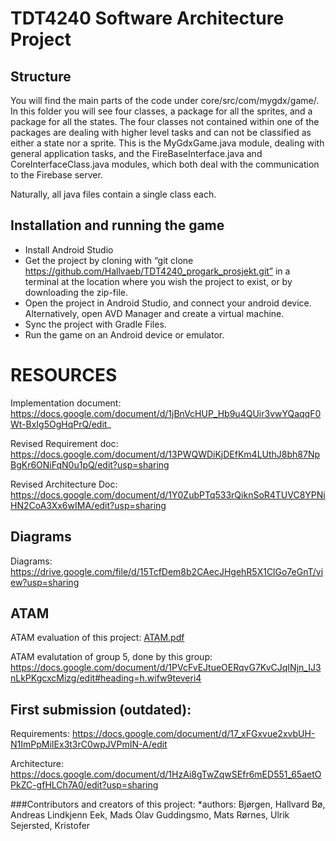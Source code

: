 # TDT4240 Software Architecture Project

## Structure

You will find the main parts of the code under core/src/com/mygdx/game/.
In this folder you will see four classes, a package for all the sprites, and a package for all the states.
The four classes not contained within one of the packages are dealing with higher level tasks and can not be classified as either a state nor a sprite. This is the MyGdxGame.java module, dealing with general application tasks, and the FireBaseInterface.java and CoreInterfaceClass.java modules, which both deal with the communication to the Firebase server. 

Naturally, all java files contain a single class each.

## Installation and running the game

* Install Android Studio
* Get the project by cloning with “git clone https://github.com/Hallvaeb/TDT4240_progark_prosjekt.git” in a terminal at the location where you wish the project to exist, or by downloading the zip-file.
* Open the project in Android Studio, and connect your android device. Alternatively, open AVD Manager and create a virtual machine.
* Sync the project with Gradle Files.
* Run the game on an Android device or emulator.



# RESOURCES

Implementation document: https://docs.google.com/document/d/1jBnVcHUP_Hb9u4QUir3vwYQaqqF0Wt-BxIg5OgHqPrQ/edit_

Revised Requirement doc: https://docs.google.com/document/d/13PWQWDiKjDEfKm4LUthJ8bh87NpBgKr6ONiFqN0u1pQ/edit?usp=sharing

Revised Architecture Doc: https://docs.google.com/document/d/1Y0ZubPTq533rQiknSoR4TUVC8YPNiHN2CoA3Xx6wIMA/edit?usp=sharing



## Diagrams

Diagrams:  https://drive.google.com/file/d/15TcfDem8b2CAecJHgehR5X1ClGo7eGnT/view?usp=sharing

## ATAM

ATAM evaluation of this project: [ATAM.pdf](https://github.com/Hallvaeb/TDT4240_progark_prosjekt/files/8558228/ATAM.pdf)

ATAM evalutation of group 5, done by this group: https://docs.google.com/document/d/1PVcFvEJtueOERqvG7KvCJqINjn_IJ3nLkPKgcxcMizg/edit#heading=h.wifw9teveri4


## First submission (outdated):

Requirements:  https://docs.google.com/document/d/17_xFGxvue2xvbUH-N1ImPpMiIEx3t3rC0wpJVPmIN-A/edit

Architecture:  https://docs.google.com/document/d/1HzAi8gTwZqwSEfr6mED551_65aetOPkZC-gfHLCh7A0/edit?usp=sharing

###Contributors and creators of this project:
*authors: Bjørgen, Hallvard 
Bø, Andreas Lindkjenn
Eek, Mads Olav 
Guddingsmo, Mats 
Rørnes, Ulrik 
Sejersted, Kristofer 

